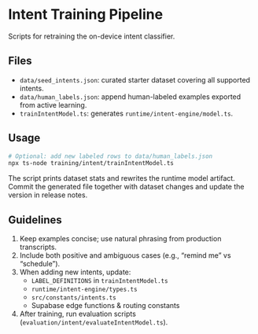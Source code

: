# Intent Training Pipeline

Scripts for retraining the on-device intent classifier.

## Files
- `data/seed_intents.json`: curated starter dataset covering all supported intents.
- `data/human_labels.json`: append human-labeled examples exported from active learning.
- `trainIntentModel.ts`: generates `runtime/intent-engine/model.ts`.

## Usage
```bash
# Optional: add new labeled rows to data/human_labels.json
npx ts-node training/intent/trainIntentModel.ts
```

The script prints dataset stats and rewrites the runtime model artifact. Commit the generated file together with dataset changes and update the version in release notes.

## Guidelines
1. Keep examples concise; use natural phrasing from production transcripts.
2. Include both positive and ambiguous cases (e.g., “remind me” vs “schedule”).
3. When adding new intents, update:
   - `LABEL_DEFINITIONS` in `trainIntentModel.ts`
   - `runtime/intent-engine/types.ts`
   - `src/constants/intents.ts`
   - Supabase edge functions & routing constants
4. After training, run evaluation scripts (`evaluation/intent/evaluateIntentModel.ts`).

